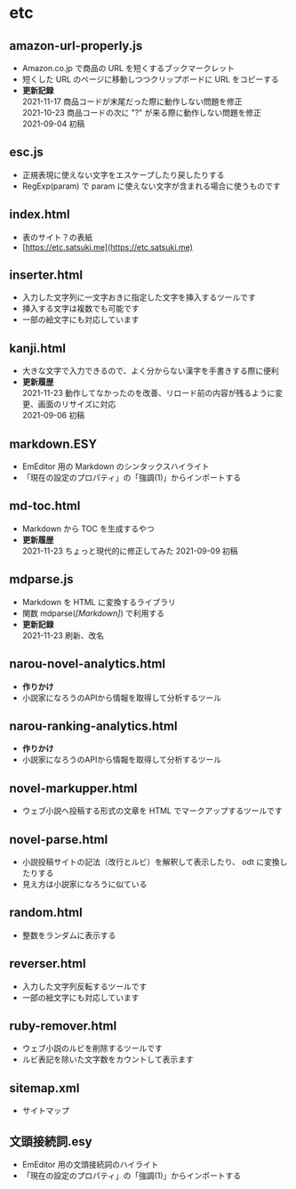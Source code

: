 # etc
## amazon-url-properly.js
* Amazon.co.jp で商品の URL を短くするブックマークレット
* 短くした URL のページに移動しつつクリップボードに URL をコピーする
* **更新記録**  
2021-11-17 商品コードが末尾だった際に動作しない問題を修正  
2021-10-23 商品コードの次に "?" が来る際に動作しない問題を修正  
2021-09-04 初稿

## esc.js
* 正規表現に使えない文字をエスケープしたり戻したりする
* RegExp(param) で param に使えない文字が含まれる場合に使うものです

## index.html
* 表のサイト？の表紙
* [https://etc.satsuki.me](https://etc.satsuki.me)

## inserter.html
* 入力した文字列に一文字おきに指定した文字を挿入するツールです
* 挿入する文字は複数でも可能です
* 一部の絵文字にも対応しています

## kanji.html
* 大きな文字で入力できるので、よく分からない漢字を手書きする際に便利
* **更新履歴**  
2021-11-23 動作してなかったのを改善、リロード前の内容が残るように変更、画面のリサイズに対応  
2021-09-06 初稿

## markdown.ESY
* EmEditor 用の Markdown のシンタックスハイライト
* 「現在の設定のプロパティ」の「強調(1)」からインポートする

## md-toc.html
* Markdown から TOC を生成するやつ
* **更新履歴**  
2021-11-23 ちょっと現代的に修正してみた
2021-09-09 初稿

## mdparse.js
* Markdown を HTML に変換するライブラリ
* 関数 mdparse(*[Markdown]*) で利用する
* **更新記録**  
2021-11-23 刷新、改名

## narou-novel-analytics.html
* **作りかけ**
* 小説家になろうのAPIから情報を取得して分析するツール

## narou-ranking-analytics.html
* **作りかけ**
* 小説家になろうのAPIから情報を取得して分析するツール

## novel-markupper.html
* ウェブ小説へ投稿する形式の文章を HTML でマークアップするツールです

## novel-parse.html
* 小説投稿サイトの記法（改行とルビ）を解釈して表示したり、 odt に変換したりする
* 見え方は小説家になろうに似ている

## random.html
* 整数をランダムに表示する

## reverser.html
* 入力した文字列反転するツールです
* 一部の絵文字にも対応しています

## ruby-remover.html
* ウェブ小説のルビを削除するツールです
* ルビ表記を除いた文字数をカウントして表示ます

## sitemap.xml
* サイトマップ

## 文頭接続詞.esy
* EmEditor 用の文頭接続詞のハイライト
* 「現在の設定のプロパティ」の「強調(1)」からインポートする
